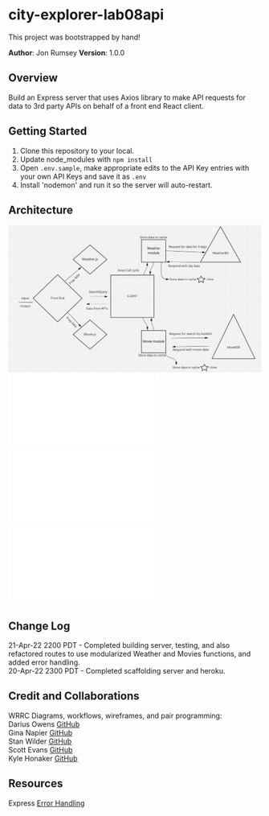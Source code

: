 # city-explorer-lab08api

This project was bootstrapped by hand!

**Author**: Jon Rumsey
**Version**: 1.0.0

## Overview

Build an Express server that uses Axios library to make API requests for data to 3rd party APIs on behalf of a front end React client.

## Getting Started

1. Clone this repository to your local.  
2. Update node_modules with `npm install`  
3. Open `.env.sample`, make appropriate edits to the API Key entries with your own API Keys and save it as `.env`  
4. Install 'nodemon' and run it so the server will auto-restart.  

## Architecture

![Lab10 Dataflow diagram](./lab10DataFlowDiagram.png)  
![Lab09 wrrc wireframe](./Lab09%20wrrc%20wireframe.pdf)  
![Data08 Dataflow diagram](./Lab08DataFlow.pdf)  
![Lab07 Dataflow diagram](./Lab07%20dataflow%20diagram.pdf)  

## Change Log

21-Apr-22 2200 PDT - Completed building server, testing, and also refactored routes to use modularized Weather and Movies functions, and added error handling.  
20-Apr-22 2300 PDT - Completed scaffolding server and heroku.  

## Credit and Collaborations

WRRC Diagrams, workflows, wireframes, and pair programming:  
Darius Owens [GitHub](https://github.com/DariusO92)  
Gina Napier [GitHub](https://github.com/gina305)  
Stan Wilder [GitHub](https://github.com/stanwilder)  
Scott Evans [GitHub](https://github.com/mScottEvans)  
Kyle Honaker [GitHub](https://github.com/ikyle53)  

## Resources

Express [Error Handling](https://expressjs.com/en/guide/error-handling.html)  
